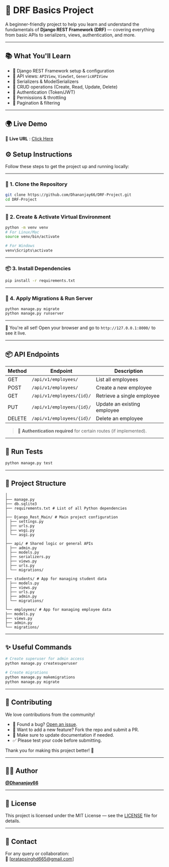 # 🚀 DRF Basics Project
<!-- 
[![Stars](https://img.shields.io/github/stars/Dhananjay66/DRF-Project)](https://github.com/Dhananjay66/DRF-Project/stargazers)
[![Forks](https://img.shields.io/github/forks/Dhananjay66/DRF-Project)](https://github.com/Dhananjay66/DRF-Project/fork)
 -->

A beginner-friendly project to help you learn and understand the fundamentals of **Django REST Framework (DRF)** — covering everything from basic APIs to serializers, views, authentication, and more.

---

## 📚 What You'll Learn

- 🔹 Django REST Framework setup & configuration  
- 🔹 API views: `APIView`, `ViewSet`, `GenericAPIView`  
- 🔹 Serializers & ModelSerializers  
- 🔹 CRUD operations (Create, Read, Update, Delete)  
- 🔹 Authentication (Token/JWT)  
- 🔹 Permissions & throttling  
- 🔹 Pagination & filtering

---

## 🌍 Live Demo

🔗 **Live URL** : [Click Here](https://your-render-app-name.onrender.com)


## ⚙️ Setup Instructions

Follow these steps to get the project up and running locally:

---

### 🧾 1. Clone the Repository

```bash
git clone https://github.com/Dhananjay66/DRF-Project.git
cd DRF-Project
````

---

### 🧪 2. Create & Activate Virtual Environment

```bash
python -m venv venv
# For Linux/Mac
source venv/bin/activate

# For Windows
venv\Scripts\activate
```

---

### 📦 3. Install Dependencies

```bash
pip install -r requirements.txt
```

---

### 🔧 4. Apply Migrations & Run Server

```bash
python manage.py migrate
python manage.py runserver
```

---

🎉 You're all set! Open your browser and go to `http://127.0.0.1:8000/` to see it live.



---

## 📦 API Endpoints

| Method | Endpoint                  | Description                 |
| ------ | ------------------------- | --------------------------- |
| GET    | `/api/v1/employees/`      | List all employees          |
| POST   | `/api/v1/employees/`      | Create a new employee       |
| GET    | `/api/v1/employees/{id}/` | Retrieve a single employee  |
| PUT    | `/api/v1/employees/{id}/` | Update an existing employee |
| DELETE | `/api/v1/employees/{id}/` | Delete an employee          |

> 🔐 **Authentication required** for certain routes (if implemented).

---

## 🧪 Run Tests

```bash
python manage.py test
```

---

## 📁 Project Structure

```DRF-Project/
│
├── manage.py
├── db.sqlite3
├── requirements.txt # List of all Python dependencies
│
├── Django_Rest_Main/ # Main project configuration
│ ├── settings.py
│ ├── urls.py
│ ├── wsgi.py
│ └── asgi.py
│
├── api/ # Shared logic or general APIs
│ ├── admin.py
│ ├── models.py
│ ├── serializers.py
│ ├── views.py
│ ├── urls.py
│ └── migrations/
│
├── students/ # App for managing student data
│ ├── models.py
│ ├── views.py
│ ├── urls.py
│ ├── admin.py
│ └── migrations/
│
└── employees/ # App for managing employee data
├── models.py
├── views.py
├── admin.py
└── migrations/
```

---

## ✨ Useful Commands

```bash
# Create superuser for admin access
python manage.py createsuperuser

# Create migrations
python manage.py makemigrations
python manage.py migrate
```

---

## 🤝 Contributing

We love contributions from the community!

- 🐞 Found a bug? [Open an issue](https://github.com/Dhananjay66/DRF-Project/issues).
- 🚀 Want to add a new feature? Fork the repo and submit a PR.
- 📄 Make sure to update documentation if needed.
- ✅ Please test your code before submitting.

Thank you for making this project better! 💖

---

## 🧑‍💻 Author

**[@Dhananjay66](https://github.com/Dhananjay66)**

---

## 📄 License

This project is licensed under the MIT License — see the [LICENSE](LICENSE) file for details.

---

## 📧 Contact

For any query or collaboration:  
📧 [pratapsinghd665@gmail.com]
